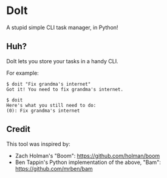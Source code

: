 DoIt
===

A stupid simple CLI task manager, in Python!

Huh?
----

DoIt lets you store your tasks in a handy CLI.

For example:

    $ doit "Fix grandma's internet"
    Got it! You need to fix grandma's internet.
    
    $ doit
    Here's what you still need to do:
    (0): Fix grandma's internet

Credit
----
This tool was inspired by:
- Zach Holman's "Boom": https://github.com/holman/boom
- Ben Tappin's Python implementation of the above, "Bam": https://github.com/mrben/bam
